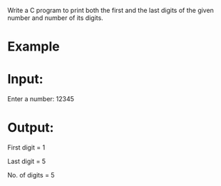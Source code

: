 Write a C program to print both the first and the last digits of the given number and number of its digits.

# Example
# Input:
Enter a number: 12345
# Output:
First digit = 1

Last digit = 5

No. of digits = 5
